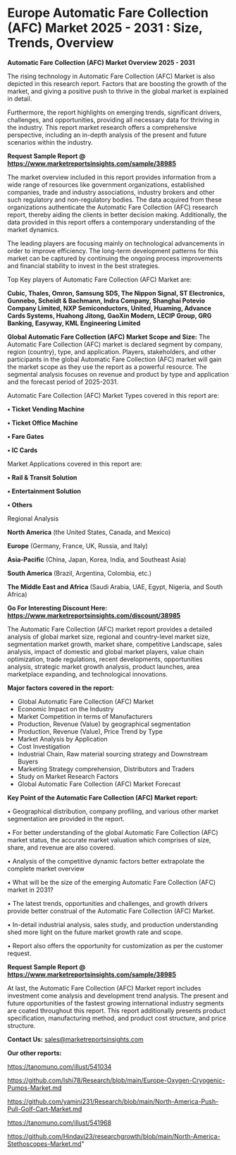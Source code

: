 # Europe Automatic Fare Collection (AFC) Market 2025 - 2031 : Size, Trends, Overview

<Strong> Automatic Fare Collection (AFC) Market Overview 2025 - 2031</strong>

The rising technology in Automatic Fare Collection (AFC) Market is also depicted in this research report. Factors that are boosting the growth of the market, and giving a positive push to thrive in the global market is explained in detail.

Furthermore, the report highlights on emerging trends, significant drivers, challenges, and opportunities, providing all necessary data for thriving in the industry. This report market research offers a comprehensive perspective, including an in-depth analysis of the present and future scenarios within the industry.

<strong>Request Sample Report @ <a href=https://www.marketreportsinsights.com/sample/38985>https://www.marketreportsinsights.com/sample/38985</a></strong>

The market overview included in this report provides information from a wide range of resources like government organizations, established companies, trade and industry associations, industry brokers and other such regulatory and non-regulatory bodies. The data acquired from these organizations authenticate the Automatic Fare Collection (AFC) research report, thereby aiding the clients in better decision making. Additionally, the data provided in this report offers a contemporary understanding of the market dynamics.

The leading players are focusing mainly on technological advancements in order to improve efficiency. The long-term development patterns for this market can be captured by continuing the ongoing process improvements and financial stability to invest in the best strategies.

Top Key players of Automatic Fare Collection (AFC) Market are:

<strong>Cubic, Thales, Omron, Samsung SDS, The Nippon Signal, ST Electronics, Gunnebo, Scheidt & Bachmann, Indra Company, Shanghai Potevio Company Limited, NXP Semiconductors, United, Huaming, Advance Cards Systems, Huahong Jitong, GaoXin Modern, LECIP Group, GRG Banking, Easyway, KML Engineering Limited</strong>

<strong><b>Global Automatic Fare Collection (AFC) Market Scope and Size:</b></strong>
The Automatic Fare Collection (AFC) market is declared segment by company, region (country), type, and application. Players, stakeholders, and other participants in the global Automatic Fare Collection (AFC) market will gain the market scope as they use the report as a powerful resource. The segmental analysis focuses on revenue and product by type and application and the forecast period of 2025-2031.

Automatic Fare Collection (AFC) Market Types covered in this report are:

<strong>•  Ticket Vending Machine

•  Ticket Office Machine

•  Fare Gates

•  IC Cards</strong>

Market Applications covered in this report are:

<strong>•  Rail & Transit Solution

•  Entertainment Solution

•  Others</strong> 

Regional Analysis

<strong>North America</strong> (the United States, Canada, and Mexico)

<strong>Europe</strong> (Germany, France, UK, Russia, and Italy)

<strong>Asia-Pacific</strong> (China, Japan, Korea, India, and Southeast Asia)

<strong>South America</strong> (Brazil, Argentina, Colombia, etc.)

<strong>The Middle East and Africa</strong> (Saudi Arabia, UAE, Egypt, Nigeria, and South Africa)

<strong>Go For Interesting Discount Here: <a href=https://www.marketreportsinsights.com/discount/38985>https://www.marketreportsinsights.com/discount/38985</a></strong>

The Automatic Fare Collection (AFC) market report provides a detailed analysis of global market size, regional and country-level market size, segmentation market growth, market share, competitive Landscape, sales analysis, impact of domestic and global market players, value chain optimization, trade regulations, recent developments, opportunities analysis, strategic market growth analysis, product launches, area marketplace expanding, and technological innovations.

<strong><b>Major factors covered in the report:</b></strong>
<ul>
  <li>Global Automatic Fare Collection (AFC) Market </li>
  <li>Economic Impact on the Industry</li>
  <li>Market Competition in terms of Manufacturers</li>
  <li>Production, Revenue (Value) by geographical segmentation</li>
  <li>Production, Revenue (Value), Price Trend by Type</li>
  <li>Market Analysis by Application</li>
  <li>Cost Investigation</li>
  <li>Industrial Chain, Raw material sourcing strategy and Downstream Buyers</li>
  <li>Marketing Strategy comprehension, Distributors and Traders</li>
  <li>Study on Market Research Factors</li>
  <li>Global Automatic Fare Collection (AFC) Market Forecast</li>
</ul>

<strong><b>Key Point of the Automatic Fare Collection (AFC) Market report:</b></strong>

• Geographical distribution, company profiling, and various other market segmentation are provided in the report.

• For better understanding of the global Automatic Fare Collection (AFC) market status, the accurate market valuation which comprises of size, share, and revenue are also covered.

• Analysis of the competitive dynamic factors better extrapolate the complete market overview

• What will be the size of the emerging Automatic Fare Collection (AFC) market in 2031?

• The latest trends, opportunities and challenges, and growth drivers provide better construal of the Automatic Fare Collection (AFC) Market.

• In-detail industrial analysis, sales study, and production understanding shed more light on the future market growth rate and scope.

• Report also offers the opportunity for customization as per the customer request.

<strong>Request Sample Report @ <a href=https://www.marketreportsinsights.com/sample/38985>https://www.marketreportsinsights.com/sample/38985</a></strong>

At last, the Automatic Fare Collection (AFC) Market report includes investment come analysis and development trend analysis. The present and future opportunities of the fastest growing international industry segments are coated throughout this report. This report additionally presents product specification, manufacturing method, and product cost structure, and price structure.

<strong>Contact Us:</strong>
sales@marketreportsinsights.com

<strong>Our other reports:</strong>

<a href=https://tanomuno.com/illust/541034>https://tanomuno.com/illust/541034</a>

<a href=https://github.com/Ishi78/Research/blob/main/Europe-Oxygen-Cryogenic-Pumps-Market.md>https://github.com/Ishi78/Research/blob/main/Europe-Oxygen-Cryogenic-Pumps-Market.md</a>

<a href=https://github.com/yamini231/Research/blob/main/North-America-Push-Pull-Golf-Cart-Market.md>https://github.com/yamini231/Research/blob/main/North-America-Push-Pull-Golf-Cart-Market.md</a>

<a href=https://tanomuno.com/illust/541968>https://tanomuno.com/illust/541968</a>

<a href=https://github.com/Hindavi23/researchgrowth/blob/main/North-America-Stethoscopes-Market.md>https://github.com/Hindavi23/researchgrowth/blob/main/North-America-Stethoscopes-Market.md</a>"
